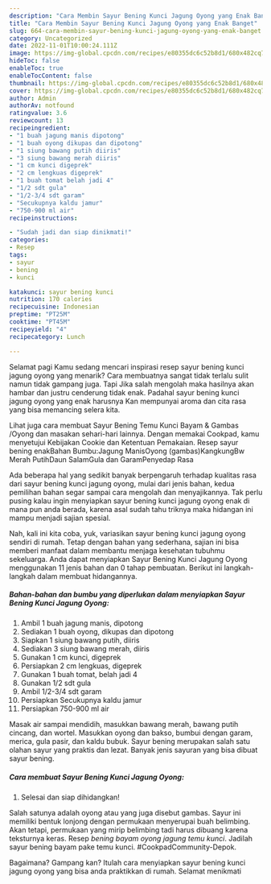 ```yaml
---
description: "Cara Membin Sayur Bening Kunci Jagung Oyong yang Enak Banget"
title: "Cara Membin Sayur Bening Kunci Jagung Oyong yang Enak Banget"
slug: 664-cara-membin-sayur-bening-kunci-jagung-oyong-yang-enak-banget
category: Uncategorized
date: 2022-11-01T10:00:24.111Z
image: https://img-global.cpcdn.com/recipes/e80355dc6c52b8d1/680x482cq70/sayur-bening-kunci-jagung-oyong-foto-resep-utama.jpg
hideToc: false
enableToc: true
enableTocContent: false
thumbnail: https://img-global.cpcdn.com/recipes/e80355dc6c52b8d1/680x482cq70/sayur-bening-kunci-jagung-oyong-foto-resep-utama.jpg
cover: https://img-global.cpcdn.com/recipes/e80355dc6c52b8d1/680x482cq70/sayur-bening-kunci-jagung-oyong-foto-resep-utama.jpg
author: Admin
authorAv: notfound
ratingvalue: 3.6
reviewcount: 13
recipeingredient:
- "1 buah jagung manis dipotong"
- "1 buah oyong dikupas dan dipotong"
- "1 siung bawang putih diiris"
- "3 siung bawang merah diiris"
- "1 cm kunci digeprek"
- "2 cm lengkuas digeprek"
- "1 buah tomat belah jadi 4"
- "1/2 sdt gula"
- "1/2-3/4 sdt garam"
- "Secukupnya kaldu jamur"
- "750-900 ml air"
recipeinstructions:

- "Sudah jadi dan siap dinikmati!"
categories:
- Resep
tags:
- sayur
- bening
- kunci

katakunci: sayur bening kunci 
nutrition: 170 calories
recipecuisine: Indonesian
preptime: "PT25M"
cooktime: "PT45M"
recipeyield: "4"
recipecategory: Lunch

---
```



Selamat pagi Kamu sedang mencari inspirasi resep sayur bening kunci jagung oyong yang menarik? Cara membuatnya sangat tidak terlalu sulit namun tidak gampang juga. Tapi Jika salah mengolah maka hasilnya akan hambar dan justru cenderung tidak enak. Padahal sayur bening kunci jagung oyong yang enak harusnya Kan mempunyai aroma dan cita rasa yang bisa memancing selera kita.


Lihat juga cara membuat Sayur Bening Temu Kunci Bayam &amp; Gambas /Oyong dan masakan sehari-hari lainnya. Dengan memakai Cookpad, kamu menyetujui Kebijakan Cookie dan Ketentuan Pemakaian. Resep sayur bening enakBahan Bumbu:Jagung ManisOyong (gambas)KangkungBw Merah PutihDaun SalamGula dan GaramPenyedap Rasa

Ada beberapa hal yang sedikit banyak berpengaruh terhadap kualitas rasa dari sayur bening kunci jagung oyong, mulai dari jenis bahan, kedua pemilihan bahan segar sampai cara mengolah dan menyajikannya. Tak perlu pusing kalau ingin menyiapkan sayur bening kunci jagung oyong enak di mana pun anda berada, karena asal sudah tahu triknya maka hidangan ini mampu menjadi sajian spesial.


Nah, kali ini kita coba, yuk, variasikan sayur bening kunci jagung oyong sendiri di rumah. Tetap dengan bahan yang sederhana, sajian ini bisa memberi manfaat dalam membantu menjaga kesehatan tubuhmu sekeluarga. Anda dapat menyiapkan Sayur Bening Kunci Jagung Oyong menggunakan 11 jenis bahan dan 0 tahap pembuatan. Berikut ini langkah-langkah dalam membuat hidangannya.

<!--inarticleads1-->

##### Bahan-bahan dan bumbu yang diperlukan dalam menyiapkan Sayur Bening Kunci Jagung Oyong:

1. Ambil 1 buah jagung manis, dipotong
1. Sediakan 1 buah oyong, dikupas dan dipotong
1. Siapkan 1 siung bawang putih, diiris
1. Sediakan 3 siung bawang merah, diiris
1. Gunakan 1 cm kunci, digeprek
1. Persiapkan 2 cm lengkuas, digeprek
1. Gunakan 1 buah tomat, belah jadi 4
1. Gunakan 1/2 sdt gula
1. Ambil 1/2-3/4 sdt garam
1. Persiapkan Secukupnya kaldu jamur
1. Persiapkan 750-900 ml air


Masak air sampai mendidih, masukkan bawang merah, bawang putih cincang, dan wortel. Masukkan oyong dan bakso, bumbui dengan garam, merica, gula pasir, dan kaldu bubuk. Sayur bening merupakan salah satu olahan sayur yang praktis dan lezat. Banyak jenis sayuran yang bisa dibuat sayur bening. 

<!--inarticleads2-->

##### Cara membuat Sayur Bening Kunci Jagung Oyong:


1. Selesai dan siap dihidangkan!

Salah satunya adalah oyong atau yang juga disebut gambas. Sayur ini memiliki bentuk lonjong dengan permukaan menyerupai buah belimbing. Akan tetapi, permukaan yang mirip belimbing tadi harus dibuang karena teksturnya keras. Resep *bening bayam oyong jagung temu kunci*. Jadilah sayur bening bayam pake temu kunci. #CookpadCommunity-Depok. 

Bagaimana? Gampang kan? Itulah cara menyiapkan sayur bening kunci jagung oyong yang bisa anda praktikkan di rumah. Selamat menikmati
